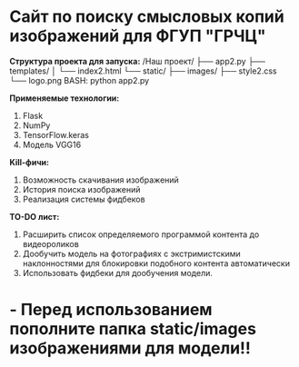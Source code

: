 # Сайт по поиску смысловых копий изображений для ФГУП "ГРЧЦ"
**Структура проекта для запуска:**
   /Наш проект/
       ├── app2.py
       ├── templates/
       │   └── index2.html
       └── static/
           ├── images/
           ├── style2.css
           └── logo.png 
   BASH:
   python app2.py

**Применяемые технологии:**
1) Flask
2) NumPy
3) TensorFlow.keras
4) Модель VGG16

**Kill-фичи:**
1) Возможность скачивания изображений
2) История поиска изображений
3) Реализация системы фидбеков

**TO-DO лист:**
1) Расширить список определяемого программой контента до видеороликов
2) Дообучить модель на фотографиях с экстримистскими наклонностями для 
блокировки подобного контента автоматически
3) Использовать фидбеки для дообучения модели.

# - Перед использованием пополните папка static/images изображениями для модели!!
